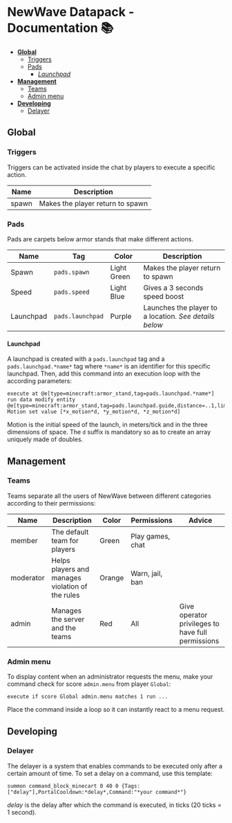 # NewWave Datapack - Documentation 📚

- **[Global](#global)**
  - [Triggers](#triggers)
  - [Pads](#pads)
    - *[Launchpad](#launchpad)*
- **[Management](#management)**
  - [Teams](#teams)
  - [Admin menu](#admin-menu)
- **[Developing](#developing)**
  - [Delayer](#delayer)

## Global

### Triggers

Triggers can be activated inside the chat by players to execute a specific action.

|  Name |            Description           |
|-------|----------------------------------|
| spawn | Makes the player return to spawn |

### Pads

Pads are carpets below armor stands that make different actions.

|    Name   |        Tag       |    Color    |                       Description                      |
|-----------|------------------|-------------|--------------------------------------------------------|
| Spawn     | `pads.spawn`     | Light Green | Makes the player return to spawn                       |
| Speed     | `pads.speed`     | Light Blue  | Gives a 3 seconds speed boost                          |
| Launchpad | `pads.launchpad` | Purple      | Launches the player to a location. *See details below* |

#### Launchpad

A launchpad is created with a `pads.launchpad` tag and a `pads.launchpad.*name*` tag where `*name*` is an identifier for this specific launchpad. Then, add this command into an execution loop with the according parameters:

```mcfunction
execute at @e[type=minecraft:armor_stand,tag=pads.launchpad.*name*] run data modify entity @e[type=minecraft:armor_stand,tag=pads.launchpad.guide,distance=..1,limit=1] Motion set value [*x_motion*d, *y_motion*d, *z_motion*d]
```

Motion is the initial speed of the launch, in meters/tick and in the three dimensions of space. The `d` suffix is mandatory so as to create an array uniquely made of doubles.

## Management

### Teams

Teams separate all the users of NewWave between different categories according to their permissions:

| Name      | Description                                      | Color  | Permissions      | Advice                                            |
|-----------|--------------------------------------------------|--------|------------------|---------------------------------------------------|
| member    | The default team for players                     | Green  | Play games, chat |                                                   |
| moderator | Helps players and manages violation of the rules | Orange | Warn, jail, ban  |                                                   |
| admin     | Manages the server and the teams                 | Red    | All              | Give operator privileges to have full permissions |

### Admin menu

To display content when an administrator requests the menu, make your command check for score `admin.menu` from player `Global`:

```mcfunction
execute if score Global admin.menu matches 1 run ...
```

Place the command inside a loop so it can instantly react to a menu request.

## Developing

### Delayer

The delayer is a system that enables commands to be executed only after a certain amount of time. To set a delay on a command, use this template:

```mcfunction
summon command_block_minecart 0 40 0 {Tags:["delay"],PortalCooldown:*delay*,Command:"*your command*"}
```

*delay* is the delay after which the command is executed, in ticks (20 ticks = 1 second).
